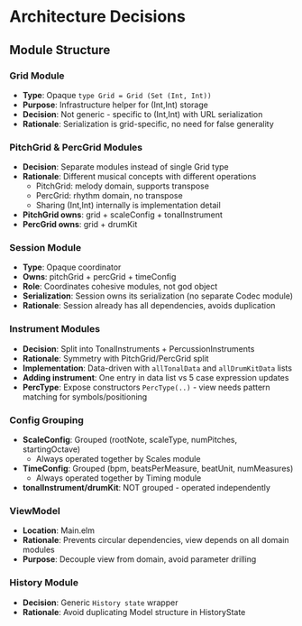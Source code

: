 # Architecture Decisions

## Module Structure

### Grid Module
- **Type**: Opaque `type Grid = Grid (Set (Int, Int))`
- **Purpose**: Infrastructure helper for (Int,Int) storage
- **Decision**: Not generic - specific to (Int,Int) with URL serialization
- **Rationale**: Serialization is grid-specific, no need for false generality

### PitchGrid & PercGrid Modules
- **Decision**: Separate modules instead of single Grid type
- **Rationale**: Different musical concepts with different operations
  - PitchGrid: melody domain, supports transpose
  - PercGrid: rhythm domain, no transpose
  - Sharing (Int,Int) internally is implementation detail
- **PitchGrid owns**: grid + scaleConfig + tonalInstrument
- **PercGrid owns**: grid + drumKit

### Session Module
- **Type**: Opaque coordinator
- **Owns**: pitchGrid + percGrid + timeConfig
- **Role**: Coordinates cohesive modules, not god object
- **Serialization**: Session owns its serialization (no separate Codec module)
- **Rationale**: Session already has all dependencies, avoids duplication

### Instrument Modules
- **Decision**: Split into TonalInstruments + PercussionInstruments
- **Rationale**: Symmetry with PitchGrid/PercGrid split
- **Implementation**: Data-driven with `allTonalData` and `allDrumKitData` lists
- **Adding instrument**: One entry in data list vs 5 case expression updates
- **PercType**: Expose constructors `PercType(..)` - view needs pattern matching for symbols/positioning

### Config Grouping
- **ScaleConfig**: Grouped (rootNote, scaleType, numPitches, startingOctave)
  - Always operated together by Scales module
- **TimeConfig**: Grouped (bpm, beatsPerMeasure, beatUnit, numMeasures)
  - Always operated together by Timing module
- **tonalInstrument/drumKit**: NOT grouped - operated independently

### ViewModel
- **Location**: Main.elm
- **Rationale**: Prevents circular dependencies, view depends on all domain modules
- **Purpose**: Decouple view from domain, avoid parameter drilling

### History Module
- **Decision**: Generic `History state` wrapper
- **Rationale**: Avoid duplicating Model structure in HistoryState
